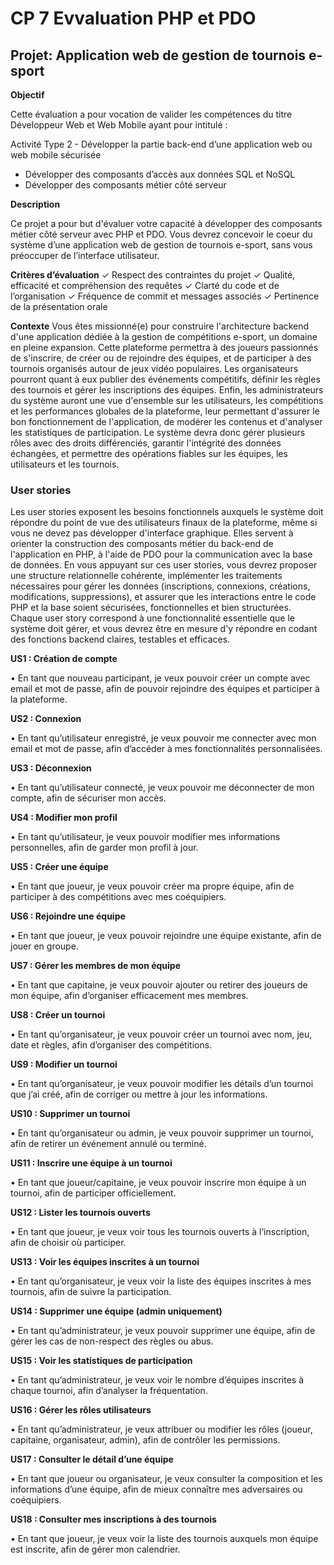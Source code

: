 # CP 7 Evvaluation PHP et PDO

## Projet: Application web de gestion de tournois e-sport

**Objectif**

Cette évaluation a pour vocation de valider les compétences du titre Développeur Web et Web Mobile
ayant pour intitulé :

Activité Type 2 - Développer la partie back-end d’une application web ou web mobile sécurisée
- Développer des composants d’accès aux données SQL et NoSQL
- Développer des composants métier côté serveur

**Description**

Ce projet a pour but d'évaluer votre capacité à développer des composants métier
côté serveur avec PHP et PDO. Vous devrez concevoir le coeur du système d’une
application web de gestion de tournois e-sport, sans vous préoccuper de l’interface
utilisateur.

**Critères d’évaluation**
✓ Respect des contraintes du projet
✓ Qualité, efficacité et compréhension des requêtes
✓ Clarté du code et de l’organisation
✓ Fréquence de commit et messages associés
✓ Pertinence de la présentation orale

**Contexte**
Vous êtes missionné(e) pour construire l'architecture backend d'une application dédiée à la gestion de
compétitions e-sport, un domaine en pleine expansion.
Cette plateforme permettra à des joueurs passionnés de s'inscrire, de créer ou de rejoindre des
équipes, et de participer à des tournois organisés autour de jeux vidéo populaires.
Les organisateurs pourront quant à eux publier des événements compétitifs, définir les règles des
tournois et gérer les inscriptions des équipes.
Enfin, les administrateurs du système auront une vue d'ensemble sur les utilisateurs, les compétitions
et les performances globales de la plateforme, leur permettant d'assurer le bon fonctionnement de
l'application, de modérer les contenus et d'analyser les statistiques de participation.
Le système devra donc gérer plusieurs rôles avec des droits différenciés, garantir l'intégrité des
données échangées, et permettre des opérations fiables sur les équipes, les utilisateurs et les
tournois.

### User stories 
Les user stories exposent les besoins fonctionnels auxquels le système doit répondre du point de vue
des utilisateurs finaux de la plateforme, même si vous ne devez pas développer d'interface graphique.
Elles servent à orienter la construction des composants métier du back-end de l'application en PHP, à
l'aide de PDO pour la communication avec la base de données.
En vous appuyant sur ces user stories, vous devrez proposer une structure relationnelle cohérente,
implémenter les traitements nécessaires pour gérer les données (inscriptions, connexions, créations,
modifications, suppressions), et assurer que les interactions entre le code PHP et la base soient
sécurisées, fonctionnelles et bien structurées.
Chaque user story correspond à une fonctionnalité essentielle que le système doit gérer, et vous
devrez être en mesure d'y répondre en codant des fonctions backend claires, testables et efficaces.

**US1 : Création de compte**

• En tant que nouveau participant, je veux pouvoir créer un compte avec email et mot de
passe, afin de pouvoir rejoindre des équipes et participer à la plateforme.

**US2 : Connexion**

• En tant qu’utilisateur enregistré, je veux pouvoir me connecter avec mon email et mot de
passe, afin d’accéder à mes fonctionnalités personnalisées.

**US3 : Déconnexion**

• En tant qu’utilisateur connecté, je veux pouvoir me déconnecter de mon compte, afin de
sécuriser mon accès.

**US4 : Modifier mon profil**

• En tant qu’utilisateur, je veux pouvoir modifier mes informations personnelles, afin de garder
mon profil à jour.

**US5 : Créer une équipe**

• En tant que joueur, je veux pouvoir créer ma propre équipe, afin de participer à des
compétitions avec mes coéquipiers.

**US6 : Rejoindre une équipe**

• En tant que joueur, je veux pouvoir rejoindre une équipe existante, afin de jouer en groupe.

**US7 : Gérer les membres de mon équipe**

• En tant que capitaine, je veux pouvoir ajouter ou retirer des joueurs de mon équipe, afin
d’organiser efficacement mes membres.

**US8 : Créer un tournoi**

• En tant qu’organisateur, je veux pouvoir créer un tournoi avec nom, jeu, date et règles, afin
d’organiser des compétitions.

**US9 : Modifier un tournoi**

• En tant qu’organisateur, je veux pouvoir modifier les détails d’un tournoi que j’ai créé, afin de
corriger ou mettre à jour les informations.

**US10 : Supprimer un tournoi**

• En tant qu’organisateur ou admin, je veux pouvoir supprimer un tournoi, afin de retirer un
événement annulé ou terminé.

**US11 : Inscrire une équipe à un tournoi**

• En tant que joueur/capitaine, je veux pouvoir inscrire mon équipe à un tournoi, afin de
participer officiellement.

**US12 : Lister les tournois ouverts**

• En tant que joueur, je veux voir tous les tournois ouverts à l’inscription, afin de choisir où
participer.

**US13 : Voir les équipes inscrites à un tournoi**

• En tant qu’organisateur, je veux voir la liste des équipes inscrites à mes tournois, afin de
suivre la participation.

**US14 : Supprimer une équipe (admin uniquement)**

• En tant qu’administrateur, je veux pouvoir supprimer une équipe, afin de gérer les cas de
non-respect des règles ou abus.

**US15 : Voir les statistiques de participation**

• En tant qu’administrateur, je veux voir le nombre d’équipes inscrites à chaque tournoi, afin
d’analyser la fréquentation.

**US16 : Gérer les rôles utilisateurs**

• En tant qu’administrateur, je veux attribuer ou modifier les rôles (joueur, capitaine,
organisateur, admin), afin de contrôler les permissions.

**US17 : Consulter le détail d’une équipe**

• En tant que joueur ou organisateur, je veux consulter la composition et les informations
d’une équipe, afin de mieux connaître mes adversaires ou coéquipiers.

**US18 : Consulter mes inscriptions à des tournois**

• En tant que joueur, je veux voir la liste des tournois auxquels mon équipe est inscrite, afin de
gérer mon calendrier.